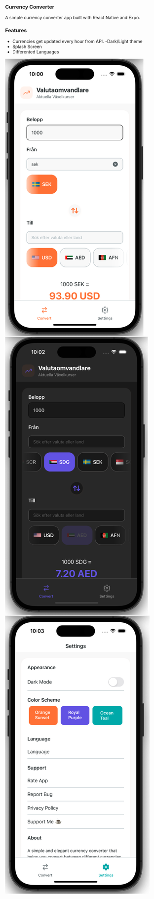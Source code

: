 ### Currency Converter

A simple currency converter app built with React Native and Expo.

### Features

- Currencies get updated every hour from API.
-Dark/Light theme
- Splash Screen
- Differented Languages

![alt text](images/image01.png "Title")
![alt text](images/image02.png "Title")
![alt text](images/image03.png "Title")
